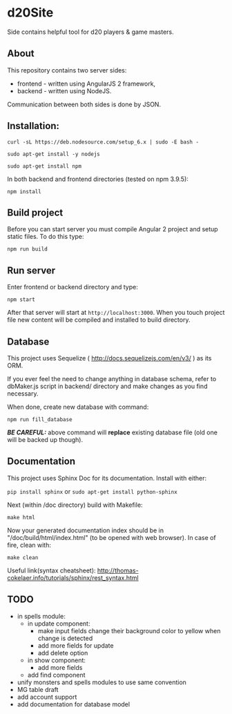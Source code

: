 # d20Site
Side contains helpful tool for d20 players & game masters.

## About
This repository contains two server sides:
* frontend - written using AngularJS 2 framework,
* backend - written using NodeJS.

Communication between both sides is done by JSON.

## Installation:

`curl -sL https://deb.nodesource.com/setup_6.x | sudo -E bash -`

`sudo apt-get install -y nodejs`

`sudo apt-get install npm`

In both backend and frontend directories (tested on npm 3.9.5):

`npm install`

## Build project

Before you can start server you must compile Angular 2 project
and setup static files. To do this type:

`npm run build`

## Run server

Enter frontend or backend directory and type:

`npm start`

After that server will start at `http://localhost:3000`.
When you touch project file new content will be compiled
and installed to build directory.

## Database

This project uses Sequelize ( http://docs.sequelizejs.com/en/v3/ ) as its ORM.

If you ever feel the need to change anything in database schema, refer to dbMaker.js script in backend/ directory and make changes as you find necessary.

When done, create new database with command:

`npm run fill_database`

***BE CAREFUL:*** above command will **replace** existing database file (old one will be backed up though).

## Documentation

This project uses Sphinx Doc for its documentation. Install with either:

`pip install sphinx` or `sudo apt-get install python-sphinx`

Next (within /doc directory) build with Makefile:

`make html`

Now your generated documentation index should be in "/doc/build/html/index.html" (to be opened with web browser). In case of fire, clean with:

`make clean`

Useful link(syntax cheatsheet): http://thomas-cokelaer.info/tutorials/sphinx/rest_syntax.html

## TODO

- in spells module:
  - in update component:
    - make input fields change their background color to yellow when change is detected
    - add more fields for update
    - add delete option
  - in show component:
    - add more fields
  - add find component
- unify monsters and spells modules to use same convention
- MG table draft
- add account support
- add documentation for database model

